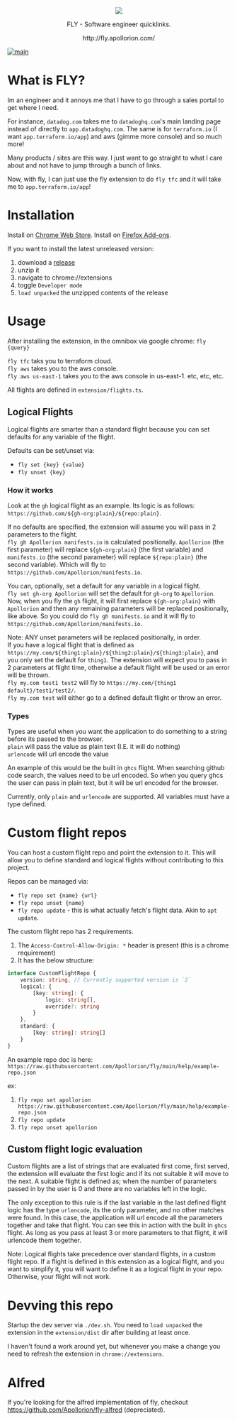 <p align="center">
   <img src="https://github.com/Apollorion/fly/blob/main/extension/img.png?raw=true">
</p>
<p align="center">FLY - Software engineer quicklinks.</p>
<p align="center">http://fly.apollorion.com/</p>

[![main](https://github.com/Apollorion/fly/actions/workflows/main.yml/badge.svg)](https://github.com/Apollorion/fly/actions/workflows/main.yml)

# What is FLY?
Im an engineer and it annoys me that I have to go through a sales portal to get where I need.  

For instance, `datadog.com` takes me to `datadoghq.com`'s main landing page instead of directly to `app.datadoghq.com`.
The same is for `terraform.io` (I want `app.terraform.io/app`) and aws (gimme more console) and so much more!

Many products / sites are this way. I just want to go straight to what I care about and not have to jump through a bunch of links.

Now, with fly, I can just use the fly extension to do `fly tfc` and it will take me to `app.terraform.io/app`!

# Installation

Install on [Chrome Web Store](https://chrome.google.com/webstore/detail/fly/nafhoogklliiodhpleeblaafahecnpcp).
Install on [Firefox Add-ons](https://addons.mozilla.org/en-US/firefox/addon/fly-engineers/).

If you want to install the latest unreleased version:
1. download a [release](https://github.com/Apollorion/fly/releases)
2. unzip it
3. navigate to chrome://extensions
4. toggle `Developer mode`
5. `load unpacked` the unzipped contents of the release


# Usage
After installing the extension, in the omnibox via google chrome: `fly {query}`

`fly tfc` taks you to terraform cloud.  
`fly aws` takes you to the aws console.  
`fly aws us-east-1` takes you to the aws console in us-east-1.
etc, etc, etc.

All flights are defined in `extension/flights.ts`.

## Logical Flights
Logical flights are smarter than a standard flight because you can set defaults for any variable of the flight.

Defaults can be set/unset via:
- `fly set {key} {value}`
- `fly unset {key}`

### How it works
Look at the `gh` logical flight as an example. Its logic is as follows: `https://github.com/${gh-org:plain}/${repo:plain}`.

If no defaults are specified, the extension will assume you will pass in 2 parameters to the flight.  
`fly gh Apollorion manifests.io` is calculated positionally. `Apollorion` (the first parameter) will replace `${gh-org:plain}` (the first variable)
and `manifests.io` (the second parameter) will replace `${repo:plain}` (the second variable).
Which will fly to `https://github.com/Apollorion/manifests.io`.

You can, optionally, set a default for any variable in a logical flight.  
`fly set gh-org Apollorion` will set the default for `gh-org` to `Apollorion`.
Now, when you fly the `gh` flight, it will first replace `${gh-org:plain}` with `Apollorion` and then any remaining parameters will be replaced positionally, like above.
So you could do `fly gh manifests.io` and it will fly to `https://github.com/Apollorion/manifests.io`.

Note: ANY unset parameters will be replaced positionally, in order.  
If you have a logical flight that is defined as `https://my.com/${thing1:plain}/${thing2:plain}/${thing3:plain}`, and you only set the default for `thing1`.
The extension will expect you to pass in 2 parameters at flight time, otherwise a default flight will be used or an error will be thrown.  
`fly my.com test1 test2` will fly to `https://my.com/{thing1 default}/test1/test2/`.  
`fly my.com test` will either go to a defined default flight or throw an error.

### Types
Types are useful when you want the application to do something to a string before its passed to the browser.  
`plain` will pass the value as plain text (I.E. it will do nothing)  
`urlencode` will url encode the value

An example of this would be the built in `ghcs` flight. When searching github code search, the values need to be url encoded. 
So when you query ghcs the user can pass in plain text, but it will be url encoded for the browser.

Currently, only `plain` and `urlencode` are supported. All variables must have a type defined.

# Custom flight repos
You can host a custom flight repo and point the extension to it. This will allow you to define standard and logical flights without contributing to this project.

Repos can be managed via:
- `fly repo set {name} {url}`
- `fly repo unset {name}`
- `fly repo update` - this is what actually fetch's flight data. Akin to `apt update`.

The custom flight repo has 2 requirements.
1. The `Access-Control-Allow-Origin: *` header is present (this is a chrome requirement)
2. It has the below structure:
```typescript
interface CustomFlightRepo {
    version: string, // Currently supported version is `2`
    logical: {
        [key: string]: {
            logic: string[],
            override?: string
        }
    },
    standard: {
        [key: string]: string[]
    }
}
```
An example repo doc is here: `https://raw.githubusercontent.com/Apollorion/fly/main/help/example-repo.json`

ex:
1. `fly repo set apollorion https://raw.githubusercontent.com/Apollorion/fly/main/help/example-repo.json`
2. `fly repo update`
3. `fly repo unset apollorion`

## Custom flight logic evaluation
Custom flights are a list of strings that are evaluated first come, first served, the extension will evaluate the first logic and if its not suitable it will move to the next.
A suitable flight is defined as; when the number of parameters passed in by the user is 0 and there are no variables left in the logic.

The only exception to this rule is if the last variable in the last defined flight logic has the type `urlencode`, its the only parameter, and no other matches were found.
In this case, the application will url encode all the parameters together and take that flight. You can see this in action with the built in `ghcs` flight. 
As long as you pass at least 3 or more parameters to that flight, it will urlencode them together.

Note: Logical flights take precedence over standard flights, in a custom flight repo. If a flight is defined in this extension as a logical flight, and you want to simplify it, you will want to
define it as a logical flight in your repo. Otherwise, your flight will not work.

# Devving this repo

Startup the dev server via `./dev.sh`.
You need to `load unpacked` the extension in the `extension/dist` dir after building at least once.

I haven't found a work around yet, but whenever you make a change you need to refresh the extension in `chrome://extensions`.

# Alfred
If you're looking for the alfred implementation of fly, checkout https://github.com/Apollorion/fly-alfred (depreciated).
